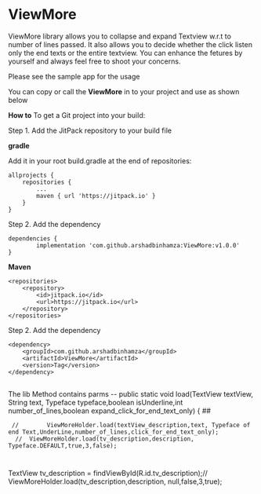# ViewMore

ViewMore library allows you to collapse and expand Textview w.r.t to number of lines passed. It also allows you to decide whether the click listen only the end texts or the entire textview. You can enhance the fetures by yourself and always feel free to shoot your concerns.

Please see the sample app for the usage

You can copy or call the **ViewMore** in to your project and use as shown below



**How to**
To get a Git project into your build:

Step 1. Add the JitPack repository to your build file

**gradle**

Add it in your root build.gradle at the end of repositories:

	allprojects {
		repositories {
			...
			maven { url 'https://jitpack.io' }
		}
	}
Step 2. Add the dependency

	dependencies {
	        implementation 'com.github.arshadbinhamza:ViewMore:v1.0.0'
	}
**Maven**


	<repositories>
		<repository>
		    <id>jitpack.io</id>
		    <url>https://jitpack.io</url>
		</repository>
	</repositories>
Step 2. Add the dependency

	<dependency>
	    <groupId>com.github.arshadbinhamza</groupId>
	    <artifactId>ViewMore</artifactId>
	    <version>Tag</version>
	</dependency>


##
The lib Method contains parms --
public static void load(TextView textView, String text, Typeface typeface,boolean isUnderline,int number_of_lines,boolean expand_click_for_end_text_only)
{ ##




     //        ViewMoreHolder.load(textView_description,text, Typeface of end Text,UnderLine,number_of_lines,click_for_end_text_only);
      //  ViewMoreHolder.load(tv_description,description, Typeface.DEFAULT,true,3,false);

#
TextView tv_description = findViewById(R.id.tv_description);//
ViewMoreHolder.load(tv_description,description, null,false,3,true);

#   


